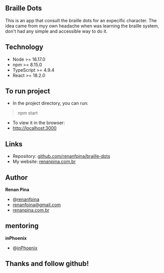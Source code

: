 ## Braille Dots

This is an app that consult the braille dots for an expecific character. The idea came from myy own headache when was learning the braille system, don't had any simple and accessible way to do it.


## Technology 

* Node >= 16.17.0
* npm >= 8.15.0
* TypeScript >= 4.9.4
* React >= 18.2.0


## To run project

* In the project directory, you can run:
>npm start
* To view it in the browser:
* [http://localhost:3000](http://localhost:3000) 


## Links

* Repository: [github.com/renanfpina/braille-dots](https://github.com/renanfpina/braille-dots)
* My website: [renanpina.com.br](https://renanpina.com.br)


## Author
**Renan Pina**
* @[renanfpina](https://github.com/renanfpina)
* renanfpina@gmail.com
* [renanpina.com.br](https://renanpina.com.br)


## mentoring
**inPhoenix**
* @[inPhoenix](https://github.com/inPhoenix)


## Thanks and follow github!
